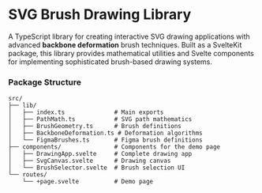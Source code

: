 # SVG Brush Drawing Library

A TypeScript library for creating interactive SVG drawing applications with advanced **backbone deformation** brush techniques. Built as a SvelteKit package, this library provides mathematical utilities and Svelte components for implementing sophisticated brush-based drawing systems.


### Package Structure

```
src/
├── lib/
│   ├── index.ts              # Main exports
│   ├── PathMath.ts           # SVG path mathematics  
│   ├── BrushGeometry.ts      # Brush definitions
│   ├── BackboneDeformation.ts # Deformation algorithms
│   └── FigmaBrushes.ts       # Figma brush definitions
├── components/               # Components for the demo page
│   ├── DrawingApp.svelte     # Complete drawing app
│   ├── SvgCanvas.svelte      # Drawing canvas
│   └── BrushSelector.svelte  # Brush selection UI
└── routes/
    └── +page.svelte          # Demo page
```

